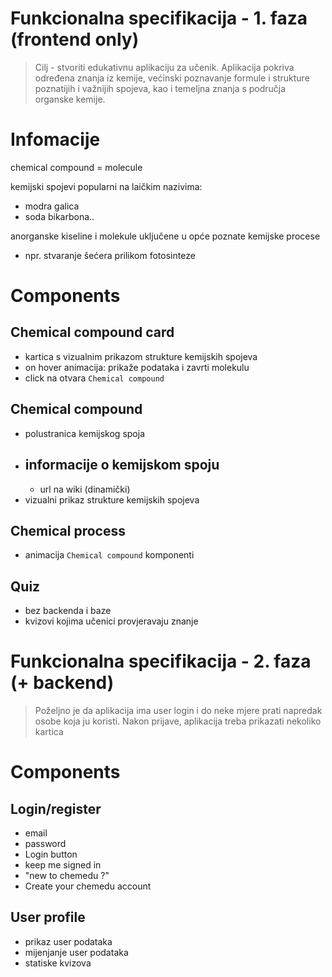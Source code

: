 # Funkcionalna specifikacija - 1. faza (frontend only)

> Cilj - stvoriti edukativnu aplikaciju za učenik. Aplikacija pokriva određena znanja iz kemije, većinski poznavanje formule i strukture poznatijih i važnijih spojeva, kao i temeljna znanja s područja organske kemije.

# Infomacije
chemical compound = molecule  

kemijski spojevi popularni na laičkim nazivima:
- modra galica
- soda bikarbona..

anorganske kiseline i molekule uključene u opće poznate kemijske procese
- npr. stvaranje šećera prilikom fotosinteze

# Components 
## Chemical compound card
- kartica s vizualnim prikazom strukture kemijskih spojeva
- on hover animacija: prikaže podataka i zavrti molekulu
- click na otvara `Chemical compound`

## Chemical compound
- polustranica kemijskog spoja
- informacije o kemijskom spoju
    - 
    - url na wiki (dinamički)
- vizualni prikaz strukture kemijskih spojeva

## Chemical process
- animacija `Chemical compound` komponenti

## Quiz  
- bez backenda i baze
- kvizovi kojima učenici provjeravaju znanje

# Funkcionalna specifikacija - 2. faza (+ backend)

> Poželjno je da aplikacija ima user login i do neke mjere prati napredak osobe koja ju koristi. Nakon prijave, aplikacija treba prikazati nekoliko kartica

# Components 

## Login/register 
- email
- password
- Login button
- keep me signed in
- "new to chemedu ?"
- Create your chemedu account

## User profile 
- prikaz user podataka
- mijenjanje user podataka
- statiske kvizova


